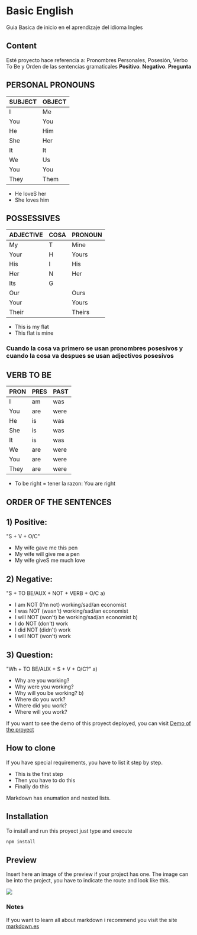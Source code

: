 # Basic English
Guia Basica de inicio en el aprendizaje del idioma Ingles

## Content
Esté proyecto hace referencia a: Pronombres Personales, Posesión, Verbo To Be y Orden de las sentencias gramaticales **Positivo**. **Negativo**. **Pregunta**

## PERSONAL PRONOUNS

| SUBJECT | OBJECT  |
|---|---|
| I |  Me |
| You |  You |
| He |  Him |
| She | Her  |
| It | It  |
| We |  Us |
| You |  You |
| They | Them  |

- He loveS her
- She loves him

## POSSESSIVES
|  ADJECTIVE |  COSA |  PRONOUN |
|---|---|---|
|  My |  T | Mine  |
|  Your |  H |  Yours |
|  His |  I |  His |
|  Her |  N |  Her |
|  Its |  G |   |
|  Our |   |  Ours |
|  Your |   |  Yours |
|  Their |   |  Theirs |

- This is my flat
- This flat is mine
### Cuando la cosa va primero se usan pronombres posesivos y cuando la cosa va despues se usan adjectivos posesivos


## VERB TO BE
|  PRON  |  PRES  |  PAST  |
|---|---|---|
|  I  |  am  |  was  |
|  You  |  are  |  were  |
|  He  |  is  |  was  |
|  She  |  is  |  was  |
|  It  |  is  |  was  |
|  We  |  are  |  were  |
|  You  |  are  |  were  |
|  They  |  are  |  were  |

- To be right = tener la razon: You are right

## ORDER OF THE SENTENCES

## 1) Positive:
"S + V + O/C"
* My wife gave me this pen
* My wife will give me a pen
* My wife giveS me much love

## 2) Negative: 
"S + TO BE/AUX + NOT + VERB + O/C
a) 
* I am NOT (I'm not) working/sad/an economist 
* I was NOT (wasn't) working/sad/an economist
* I will NOT (won't) be working/sad/an economist
b) 
* I do NOT (don't) work
* I did NOT (didn't) work
* I will NOT (won't) work

## 3) Question: 
"Wh + TO BE/AUX + S + V + O/C?"
a) 
* Why are you working?
* Why were you working?
* Why will you be working?
b)
* Where do you work?
* Where did you work?
* Where will you work?


If you want to see the demo of this proyect deployed, you can visit [Demo of the proyect](https://anabelisa.co/tips-para-hacer-un-buen-readme-md/)

## How to clone
If you have special requirements, you have to list it step by step.
* This is the first step
* Then you have to do this
* Finally do this

Markdown has enumation and nested lists.

## Installation
To install and run this proyect just type and execute
```bash
npm install
```
## Preview
Insert here an image of the preview if your project has one. The image can be into the project, you have to indicate the route and look like this.

![](/preview.jpg)

### Notes
If you want to learn all about markdown i recommend you visit the site [markdown.es](https://markdown.es/sintaxis-markdown/)
